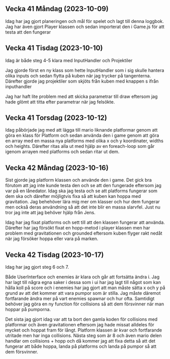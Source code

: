 ## Vecka 41 Måndag (2023-10-09)

Idag har jag gjort planeringen och mål för spelet och lagt till denna loggbok. Jag har även gjort Player klassen och sedan importerat den i Game.js för att testa att den fungerar

## Vecka 41 Tisdag (2023-10-10)

Idag är både steg 4-5 klara med InputHandler och Projektiler

Jag gjorde först en ny klass som hette InputHandler som i sig skulle hantera olika inputs och sedan flytta på kuben när jag trycker på tangenterna. Därefter gjorde jag projektiler som skjöts från kuben med knappen s ifrån inputhandler

Jag har haft lite problem med att skicka parametrar till draw eftersom jag hade glömt att titta efter parametrar när jag felsökte. 

## Vecka 41 Torsdag (2023-10-12)

Idag påbörjade jag med att lägga till mario liknande platformar genom att göra en klass för Platform och sedan använda den i game genom att göra en array med en massa nya platforms med olika x och y koordinater, widths och heights. Därefter ritas alla ut med hjälp av en foreach-loop som går igenom arrayen med platforms och sedan ritar ut dem.

## Vecka 42 Måndag (2023-10-16)

Sist gjorde jag platform klassen och använde den i game. Det gick bra förutom att jag inte kunde testa den och se att den fungerade eftersom jag var på en lånedator. Idag ska jag testa och se att platforms fungerar som dem ska och därefter möjligtvis fixa så att kuben kan hoppa med gravitation. Jag behehöver lära mig mer om klasser och hur dem fungerar men också deras användning så att det inte blir en massa slarvfel. Just nu tror jag inte att jag behöver hjälp från Jens.

Idag har jag fixat platforms och sett till att den klassen fungerar att använda. Därefter har jag försökt fixat en hopp-metod i player klassen men har problem med gravitationen och grounded eftersom kuben flyger rakt nedåt när jag försöker hoppa eller vara på marken.

## Vecka 42 Tisdag (2023-10-17)

Idag har jag gjort steg 6 och 7.

Både UserInterface och enemies är klara och går att fortsätta ändra i. Jag har lagt till några egna saker i dessa som i ui har jag lagt till något som kan hålla koll på score och i enemies har jag gjort att man måste sätta x och y på grund av att det kommer att vara pumpor som är stilla. Jag måste däremot fortfarande ändra mer på vart enemies spawnar och hur ofta. Samtidigt behöver jag göra en ny function för collisions så att dem försvinner när man hoppar på pumporna.

Det sista jag gjort idag var att ta bort den gamla koden för collisions med platformar och även gravitationen eftersom jag hade missat alldeles för mycket och hoppat fram för långt. Platform klassen är kvar och fortfarande utritade men har inga collisions. Nästa steg som är 8 och även mario delen handlar om collisions + hopp och då kommer jag att fixa detta så att det fungerar att både hoppa, landa på platforms och landa på pumpor så att dem försvinner.